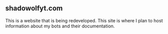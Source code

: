 ## shadowolfyt.com
This is a website that is being redeveloped.
This site is where I plan to host information about my bots and their documentation.
